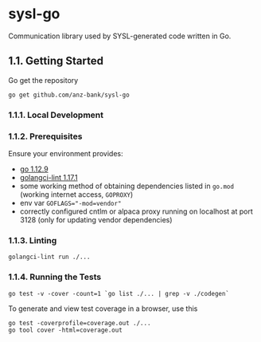 # sysl-go

Communication library used by SYSL-generated code written in Go.

## 1.1. Getting Started

Go get the repository

    go get github.com/anz-bank/sysl-go

### 1.1.1. Local Development

### 1.1.2. Prerequisites

Ensure your environment provides:

- [go 1.12.9](https://golang.org/)
- [golangci-lint 1.17.1](https://github.com/golangci/golangci-lint)
- some working method of obtaining dependencies listed in `go.mod` (working internet access, `GOPROXY`)
- env var `GOFLAGS="-mod=vendor"`
- correctly configured cntlm or alpaca proxy running on localhost at port 3128 (only for updating vendor dependencies)

### 1.1.3. Linting
    golangci-lint run ./...

### 1.1.4. Running the Tests
    go test -v -cover -count=1 `go list ./... | grep -v ./codegen`

To generate and view test coverage in a browser, use this

    go test -coverprofile=coverage.out ./...
    go tool cover -html=coverage.out
